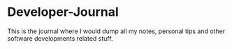 # Developer-Journal
This is the journal where I would dump all my notes, personal tips and other software developments related stuff.
